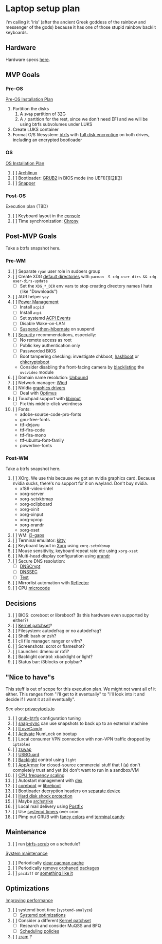 # Laptop setup plan

I'm calling it 'Iris' (after the ancient Greek goddess of the rainbow and messenger of the gods) because it has one of those stupid rainbow backlit keyboards.

## Hardware

Hardware specs [here](./HARDWARE.md).

## MVP Goals

### Pre-OS

[Pre-OS Installation Plan](https://github.com/rpdelaney/iris-setup/blob/master/PRE_OS.md)

1. Partition the disks
   1. A `swap` partition of 32G
   1. A `/` partition for the rest, since we don't need EFI and we will be using btrfs subvolumes under LUKS
1. Create LUKS container
1. Format O/S filesystem: [btrfs](https://wiki.archlinux.org/index.php/Btrfs) with [full disk encryption](https://wiki.archlinux.org/index.php/Dm-crypt/Encrypting_an_entire_system#Btrfs_subvolumes_with_swap) on both drives, including an encrypted bootloader

### OS

[OS Installation Plan](https://github.com/rpdelaney/iris-setup/blob/master/BOOTSTRAP.md)

1. [ ] [Archlinux](https://wiki.archlinux.org/index.php/Installation_guide)
1. [ ] Bootloader: [GRUB2](https://wiki.archlinux.org/index.php/GRUB) in BIOS mode (no UEFI)[[1]](http://techrights.org/wiki/index.php/UEFI)[[2]](http://bytesmedia.co.uk/2012/07/17/richard-stallman-uefi/)[[3]](https://yarchive.net/comp/linux/efi.html)
1. [ ] [Snapper](https://wiki.archlinux.org/index.php/Snapper)

### Post-OS

Execution plan (TBD)

1. [ ] Keyboard layout in the [console](https://wiki.archlinux.org/index.php/Linux_console/Keyboard_configuration)
1. [ ] Time synchronization: [Chrony](https://wiki.archlinux.org/index.php/Chrony)

## Post-MVP Goals

Take a btrfs snapshot here.

### Pre-WM

1. [ ] Separate `ryan` user role in sudoers group
1. [ ] Create XDG [default directories](https://wiki.archlinux.org/index.php/XDG_user_directories#Creating_default_directories) with `pacman -S xdg-user-dirs && xdg-user-dirs-update`
   * [ ] Set the `XDG_*_DIR` env vars to stop creating directory names I hate (like "Downloads")
1. [ ] AUR helper `yay`
1. [ ] [Power Management](https://wiki.archlinux.org/index.php/Power_management)
   * [ ] Install `acpid`
   * [ ] Install `acpi`
   * [ ] Set systemd [ACPI Events](https://wiki.archlinux.org/index.php/Power_management#ACPI_events)
   * [ ] Disable Wake-on-LAN
   * [ ] [Suspend-then-hibernate](https://wiki.archlinux.org/index.php/Power_management#Hybrid-sleep_on_suspend_or_hibernation_request) on suspend
1. [ ] [Security](https://wiki.archlinux.org/index.php/Security) recommendations, especially:
   * [ ] No remote access as root
   * [ ] Public key authentication only
   * [ ] Passworded BIOS
   * [ ] Boot tampering checking: investigate chkboot, [hashboot](https://github.com/tastytea/hashboot) or [chkcryptoboot](https://aur.archlinux.org/packages/mkinitcpio-chkcryptoboot/)
   * Consider disabling the front-facing camera by [blacklisting](https://wiki.archlinux.org/index.php/Kernel_module#Blacklisting) the `uvcvideo` module
1. [ ] Domain name resolution: [Unbound](https://wiki.archlinux.org/index.php/Unbound)
1. [ ] Network manager: [Wicd](https://wiki.archlinux.org/index.php/Wicd)
1. [ ] NVidia [graphics drivers](https://wiki.archlinux.org/index.php/NVIDIA)
   * [ ] Deal with [Optimus](https://wiki.archlinux.org/index.php/NVIDIA_Optimus)
1. [ ] Touchpad support with [libinput](https://wiki.archlinux.org/index.php/Libinput)
   * [ ] Fix this middle-click weirdness
1. [ ] Fonts:
   * adobe-source-code-pro-fonts
   * gnu-free-fonts
   * ttf-dejavu
   * ttf-fira-code
   * ttf-fira-mono
   * ttf-ubuntu-font-family
   * powerline-fonts

### Post-WM

Take a btrfs snapshot here.

1. [ ] XOrg. We use this because we got an nvidia graphics card. Because nvidia sucks, there's no support for it on wayland. Don't buy nvidia.
   * xf86-video-intel
   * xorg-server
   * xorg-setxkbmap
   * xorg-xclipboard
   * xorg-xinit
   * xorg-xinput
   * xorg-xprop
   * xorg-xrandr
   * xorg-xset
1. [ ] WM: [i3-gaps](https://wiki.archlinux.org/index.php/I3)
1. [ ] Terminal emulator: [kitty](https://sw.kovidgoyal.net/kitty/)
1. [ ] Keyboard layout in [Xorg](https://wiki.archlinux.org/index.php/Xorg/Keyboard_configuration) using `xorg-setxkbmap`
1. [ ] Mouse sensitivity, keyboard repeat rate etc using `xorg-xset`
1. [ ] Multi-head display configuration using [arandr](https://wiki.archlinux.org/index.php/Multihead#Configuration_using_arandr)
1. [ ] Secure DNS resolution:
   * [ ] [DNSCrypt](https://wiki.archlinux.org/index.php/Dnscrypt-proxy)
   * [ ] [DNSSEC](https://wiki.archlinux.org/index.php/DNSSEC)
   * [ ] [Test](http://dnssec.vs.uni-due.de/)
1. [ ] Mirrorlist automation with [Reflector](https://wiki.archlinux.org/index.php/Reflector#Automation)
1. [ ] CPU [microcode](https://wiki.archlinux.org/index.php/Microcode)

## Decisions

1. [ ] BIOS: coreboot or libreboot? (Is this hardware even supported by either?)
1. [ ] [Kernel patchset](https://wiki.archlinux.org/index.php/Kernel#Patches_and_patchsets)?
1. [ ] Filesystem: autodefrag or no autodefrag?
1. [ ] Shell: bash or zsh?
1. [ ] cli file manager: ranger or vifm?
1. [ ] Screenshots: scrot or flameshot?
1. [ ] Launcher: dmenu or rofi?
1. [ ] Backlight control: xbacklight or light?
1. [ ] Status bar: i3blocks or polybar?

## "Nice to have"s

This stuff is out of scope for this execution plan. We might not want all of it either. This ranges from "I'll get to it eventually" to "I'll look into it and decide if I want it at all eventually".

See also: [privacytools.io](https://www.privacytools.io/)

1. [ ] [grub-btrfs](https://github.com/Antynea/grub-btrfs) configuration tuning
1. [ ] [snap-sync](https://www.archlinux.org/packages/community/any/snap-sync/) can use snapshots to back up to an external machine
1. [ ] [ILoveCandy](https://www.reddit.com/r/archlinux/comments/6r8lk0/i_love_candydo_you/)
1. [ ] [Activate](https://wiki.archlinux.org/index.php/Activating_Numlock_on_Bootup) NumLock on bootup
1. [ ] Local consumer VPN connection with non-VPN traffic dropped by `iptables`
1. [ ] [zswap](https://wiki.archlinux.org/index.php/Zswap)
1. [ ] [USBGuard](https://usbguard.github.io/)
1. [ ] [Backlight](https://wiki.archlinux.org/index.php/Backlight) control using `light`
1. [ ] [AppArmor](https://wiki.archlinux.org/index.php/AppArmor) for closed-source commercial stuff that I (a) don't completely trust and yet (b) don't want to run in a sandbox/VM
1. [ ] [CPU frequency scaling](https://wiki.archlinux.org/index.php/CPU_frequency_scaling)
1. [ ] Autostart management with [dex](https://www.archlinux.org/packages/community/any/dex/)
1. [ ] [coreboot](https://coreboot.org/) or [libreboot](https://libreboot.org/)
1. [ ] Bootloader decryption headers on [separate device](https://wiki.archlinux.org/index.php/Dm-crypt/Specialties#Encrypted_system_using_a_detached_LUKS_header)
1. [ ] [Hard disk shock protection](https://wiki.archlinux.org/index.php/Laptop#Hard_disk_shock_protection)
1. [ ] Maybe [archstrike](https://archstrike.org/)
1. [ ] Local mail delivery using [Postfix](https://wiki.archlinux.org/index.php/Postfix)
1. [ ] Use [systemd timers](https://wiki.archlinux.org/index.php/Systemd/Timers#As_a_cron_replacement) over cron
1. [ ] Pimp out GRUB with [fancy colors](https://www.gnu.org/software/grub/manual/grub/html_node/Theme-file-format.html) and [terminal candy](https://wiki.archlinux.org/index.php/GRUB/Tips_and_tricks#Visual_configuration)

## Maintenance

1. [ ] run [btrfs-scrub](https://github.com/agronick/btrfs-size.git) on a schedule?

[System maintenance](https://wiki.archlinux.org/index.php/System_maintenance)

1. [ ] Periodically [clear pacman cache](https://wiki.archlinux.org/index.php/Pacman#Cleaning_the_package_cache)
1. [ ] Periodically [remove orphaned packages](https://wiki.archlinux.org/index.php/Pacman/Tips_and_tricks#Removing_unused_packages_(orphans))
1. [ ] `pacdiff` or [something like it](https://wiki.archlinux.org/index.php/Pacman/Pacnew_and_Pacsave#pacdiff)

## Optimizations

[Improving performance](https://wiki.archlinux.org/index.php/Improving_performance)

1. [ ] systemd boot time (`systemd-analyze`)
   * [ ] [Systemd optimizations](https://freedesktop.org/wiki/Software/systemd/Optimizations/)
1. [ ] Consider a different [Kernel patchset](https://wiki.archlinux.org/index.php/Kernel#Patches_and_patchsets)
   * [ ] Research and consider MuQSS and BFQ
   * [ ] [Scheduling policies](https://ck.fandom.com/wiki/SchedulingPolicies)
1. [ ] [zram](https://wiki.archlinux.org/index.php/Improving_performance#Zram_or_zswap) ?

<!--- vim: set nospell: -->
